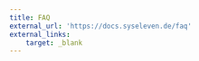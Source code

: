 ```yaml
---
title: FAQ
external_url: 'https://docs.syseleven.de/faq'
external_links:
    target: _blank
---
```


